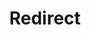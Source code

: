 ﻿---
layout: src/layouts/Redirect.astro
title: Redirect
redirect: https://yamldoc.liuyan.wang/docs/security/authentication/active-directory
pubDate:  2023-01-01
navSearch: false
navSitemap: false
navMenu: false
---
